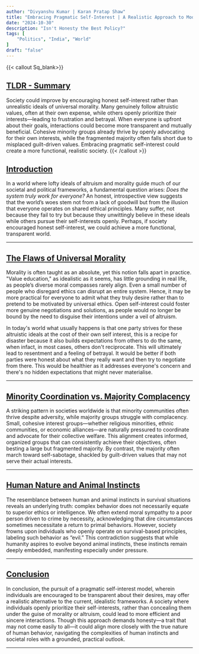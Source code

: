 ```yaml
---
author: "Divyanshu Kumar | Karan Pratap Shaw"
title: "Embracing Pragmatic Self-Interest | A Realistic Approach to Modern Society and Politics"
date: "2024-10-30"
description: "Isn't Honesty the Best Policy?"
tags: [
    "Politics", "India", "World"
]
draft: "false"
---
```


{{< callout Sq_blank>}}
## <u>TLDR - Summary</u>
Society could improve by encouraging honest self-interest rather than unrealistic ideals of universal morality. Many genuinely follow altruistic values, often at their own expense, while others openly prioritize their interests—leading to frustration and betrayal. When everyone is upfront about their goals, interactions could become more transparent and mutually beneficial. Cohesive minority groups already thrive by openly advocating for their own interests, while the fragmented majority often falls short due to misplaced guilt-driven values. Embracing pragmatic self-interest could create a more functional, realistic society.
{{< /callout >}}

## <u>Introduction</u>

In a world where lofty ideals of altruism and morality guide much of our societal and political frameworks, a fundamental question arises: *Does the system truly work for everyone?* An honest, introspective view suggests that the world’s woes stem not from a lack of goodwill but from the illusion that everyone operates on shared ethical principles. Many suffer, not because they fail to try but because they unwittingly believe in these ideals while others pursue their self-interests openly. Perhaps, if society encouraged honest self-interest, we could achieve a more functional, transparent world.

---

## <u>The Flaws of Universal Morality</u>

Morality is often taught as an absolute, yet this notion falls apart in practice. "Value education," as idealistic as it seems, has little grounding in real life, as people’s diverse moral compasses rarely align. Even a small number of people who disregard ethics can disrupt an entire system. Hence, it may be more practical for everyone to admit what they truly desire rather than to pretend to be motivated by universal ethics. Open self-interest could foster more genuine negotiations and solutions, as people would no longer be bound by the need to disguise their intentions under a veil of altruism.

In today's world what usually happens is that one party strives for these altruistic ideals at the cost of their own self interest, this is a recipe for disaster because it also builds expectations from others to do the same, when infact, in most cases, others don't reciprocate. This will ultimately lead to resentment and a feeling of betrayal. It would be better if both parties were honest about what they really want and then try to negotiate from there. This would be healthier as it addresses everyone's concern and there's no hidden expectations that might never materialise. 

---

## <u>Minority Coordination vs. Majority Complacency</u>

A striking pattern in societies worldwide is that minority communities often thrive despite adversity, while majority groups struggle with complacency. Small, cohesive interest groups—whether religious minorities, ethnic communities, or economic alliances—are naturally pressured to coordinate and advocate for their collective welfare. This alignment creates informed, organized groups that can consistently achieve their objectives, often besting a large but fragmented majority. By contrast, the majority often march toward self-sabotage, shackled by guilt-driven values that may not serve their actual interests.

---

## <u>Human Nature and Animal Instincts</u>

The resemblance between human and animal instincts in survival situations reveals an underlying truth: complex behavior does not necessarily equate to superior ethics or intelligence. We often extend moral sympathy to a poor person driven to crime by necessity, acknowledging that dire circumstances sometimes necessitate a return to primal behaviors. However, society frowns upon individuals who openly operate on survival-based principles, labeling such behavior as “evil.” This contradiction suggests that while humanity aspires to evolve beyond animal instincts, these instincts remain deeply embedded, manifesting especially under pressure.

---

## <u>Conclusion</u>

In conclusion, the pursuit of a pragmatic self-interest model, wherein individuals are encouraged to be transparent about their desires, may offer a realistic alternative to the current, idealistic frameworks. A society where individuals openly prioritize their self-interests, rather than concealing them under the guise of morality or altruism, could lead to more efficient and sincere interactions. Though this approach demands honesty—a trait that may not come easily to all—it could align more closely with the true nature of human behavior, navigating the complexities of human instincts and societal roles with a grounded, practical outlook.

---
